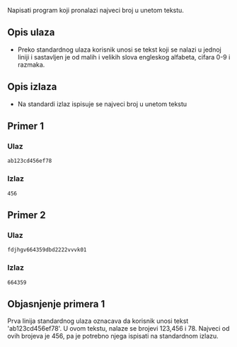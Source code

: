 
Napisati program koji pronalazi najveci broj u unetom tekstu.

## Opis ulaza

  - Preko standardnog ulaza korisnik unosi se tekst koji se nalazi u jednoj liniji i sastavljen je od malih i velikih slova engleskog alfabeta, cifara 0-9 i razmaka.

## Opis izlaza

  - Na standardi izlaz ispisuje se najveci broj u unetom tekstu

## Primer 1

### Ulaz

~~~
ab123cd456ef78
~~~

### Izlaz

~~~
456
~~~

## Primer 2

### Ulaz

~~~
fdjhgv664359dbd2222vvvk01
~~~

### Izlaz

~~~
664359
~~~

## Objasnjenje primera 1

Prva linija standardnog ulaza oznacava da korisnik unosi tekst 'ab123cd456ef78'. U ovom tekstu, nalaze se brojevi 123,456 i 78. Najveci od ovih brojeva je 456, pa je potrebno njega ispisati na standardnom izlazu.
